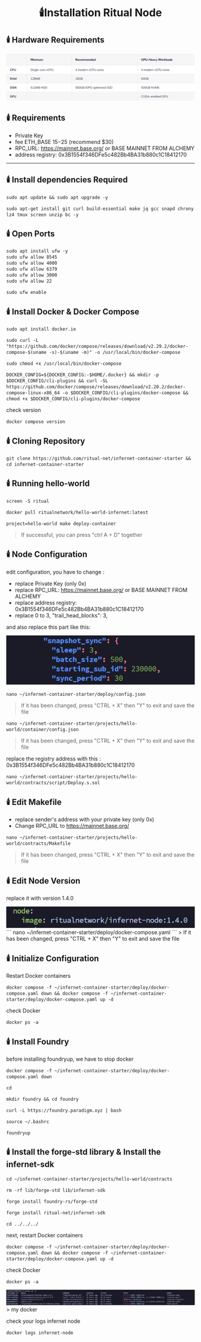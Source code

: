 # <p align= "center">  **:candle:Installation Ritual Node**



## **:candle: Hardware Requirements**
<img src="https://github.com/nodeonline/testnet-node-runner/blob/82eb2b2656743b841fe9eb61bd5092b33780b29a/ritual-node/SPEK.png" />

## :candle: **Requirements**

- Private Key
- fee ETH_BASE $15-$25 (recommend $30)
- RPC_URL: https://mainnet.base.org/ or BASE MAINNET FROM ALCHEMY
- address registry: 0x3B1554f346DFe5c482Bb4BA31b880c1C18412170


-------------------------

## :candle: **Install dependencies Required**
```
sudo apt update && sudo apt upgrade -y
```
```
sudo apt-get install git curl build-essential make jq gcc snapd chrony lz4 tmux screen unzip bc -y
```

## :candle: **Open Ports**
```
sudo apt install ufw -y
sudo ufw allow 8545
sudo ufw allow 4000
sudo ufw allow 6379
sudo ufw allow 3000
sudo ufw allow 22
```
```
sudo ufw enable
```

## :candle: **Install Docker & Docker Compose**
```
sudo apt install docker.io
```
```
sudo curl -L "https://github.com/docker/compose/releases/download/v2.29.2/docker-compose-$(uname -s)-$(uname -m)" -o /usr/local/bin/docker-compose
```
```
sudo chmod +x /usr/local/bin/docker-compose
```
```
DOCKER_CONFIG=${DOCKER_CONFIG:-$HOME/.docker} && mkdir -p $DOCKER_CONFIG/cli-plugins && curl -SL https://github.com/docker/compose/releases/download/v2.20.2/docker-compose-linux-x86_64 -o $DOCKER_CONFIG/cli-plugins/docker-compose && chmod +x $DOCKER_CONFIG/cli-plugins/docker-compose
```
check version
```
docker compose version
```

## :candle: **Cloning Repository**

```
git clone https://github.com/ritual-net/infernet-container-starter && cd infernet-container-starter
```

## :candle: **Running hello-world**

```
screen -S ritual
```
```
docker pull ritualnetwork/hello-world-infernet:latest
```
```
project=hello-world make deploy-container
```
> If successful, you can press "ctrl A + D" together

## :candle: **Node Configuration**

edit configuration, you have to change :
- replace Private Key (only 0x)
- replace RPC_URL: https://mainnet.base.org/ or BASE MAINNET FROM ALCHEMY
- replace address registry: 0x3B1554f346DFe5c482Bb4BA31b880c1C18412170
- replace 0 to 3, "trail_head_blocks": 3,

and also replace this part like this:

<img src="https://github.com/nodeonline/testnet-node-runner/blob/5c31f27e82e37d5040289f658ccb7a4e1092e663/ritual-node/edit_con.png" />

```
nano ~/infernet-container-starter/deploy/config.json
```
> If it has been changed, press "CTRL + X" then "Y" to exit and save the file

```
nano ~/infernet-container-starter/projects/hello-world/container/config.json
```
> If it has been changed, press "CTRL + X" then "Y" to exit and save the file

replace the registry address with this : 0x3B1554f346DFe5c482Bb4BA31b880c1C18412170
```
nano ~/infernet-container-starter/projects/hello-world/contracts/script/Deploy.s.sol
```

## :candle: **Edit Makefile**

+ replace sender's address with your private key (only 0x)
+ Change RPC_URL to https://mainnet.base.org/
```
nano ~/infernet-container-starter/projects/hello-world/contracts/Makefile
```
> If it has been changed, press "CTRL + X" then "Y" to exit and save the file


## :candle: **Edit Node Version**

replace it with version 1.4.0

<img src="https://github.com/nodeonline/testnet-node-runner/blob/d0f86ad450369c312b914346d0ec16a857fb8e79/ritual-node/edit_node_version.png" />
```
nano ~/infernet-container-starter/deploy/docker-compose.yaml
```
> If it has been changed, press "CTRL + X" then "Y" to exit and save the file


## :candle: **Initialize Configuration**

Restart Docker containers
```
docker compose -f ~/infernet-container-starter/deploy/docker-compose.yaml down && docker compose -f ~/infernet-container-starter/deploy/docker-compose.yaml up -d
```

check Docker
```
docker ps -a
```

## :candle: **Install Foundry**

before installing foundryup, we have to stop docker
```
docker compose -f ~/infernet-container-starter/deploy/docker-compose.yaml down
```
```
cd
```
```
mkdir foundry && cd foundry
```
```
curl -L https://foundry.paradigm.xyz | bash
```
```
source ~/.bashrc
```
```
foundryup
```

## :candle: **Install the forge-std library & Install the infernet-sdk**
```
cd ~/infernet-container-starter/projects/hello-world/contracts
```
```
rm -rf lib/forge-std lib/infernet-sdk
```
```
forge install foundry-rs/forge-std
```
```
forge install ritual-net/infernet-sdk
```
```
cd ../../../
```
next, restart Docker containers
```
docker compose -f ~/infernet-container-starter/deploy/docker-compose.yaml down && docker compose -f ~/infernet-container-starter/deploy/docker-compose.yaml up -d
```
check Docker
```
docker ps -a
```
<img src="https://github.com/nodeonline/testnet-node-runner/blob/b64be1cbe7795ede76a6b58f11cbe2b358d3864b/ritual-node/cek_docker.png" />
> my docker

check your logs infernet node
```
docker logs infernet-node
```


